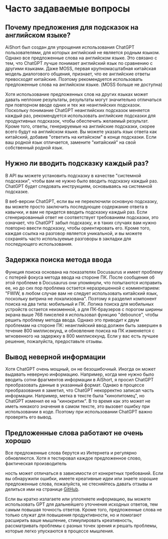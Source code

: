 # Часто задаваемые вопросы

## Почему предложения для подсказок на английском языке?

AiShort был создан для упрощения использования ChatGPT пользователями, для которых английский не является родным языком. Однако все предложенные слова на английском языке. Это связано с тем, что ChatGPT лучше понимает английский язык по сравнению с другими языками. Даже MOSS, первая крупномасштабная китайская модель диалогового общения, признает, что ее английские ответы превосходят китайские. Поэтому рекомендуется использовать предложенные слова на английском языке. (MOSS больше не доступна)

Хотя использование предложенных слов на других языках может давать неплохие результаты, результаты могут значительно отличаться при повторном вводе одних и тех же неанглийских подсказок. Поскольку понимание ChatGPT неанглийских подсказок меняется каждый раз, рекомендуется использовать английские подсказки для продуктивных подсказок, чтобы обеспечить желаемый результат. Кроме того, ответы, генерируемые на английские подсказки, скорее всего будут на английском языке. Вы можете указать язык ответа как китайский, добавив "ответить на китайском" в конце подсказки. Если ваш родной язык отличается, замените "китайский" на свой собственный родной язык.

## Нужно ли вводить подсказку каждый раз?

В API вы можете установить подсказку в качестве "системной подсказки", чтобы вам не нужно было вводить подсказку каждый раз. ChatGPT будет следовать инструкциям, основываясь на системной подсказке.

В веб-версии ChatGPT, если вы не переключили основную подсказку, вы можете просто заключить последующее содержание ответа в кавычки, и вам не придется вводить подсказку каждый раз. Если сгенерированный ответ не соответствует требованиям подсказки, это означает, что ChatGPT забыл подсказку, и в таких случаях вам нужно повторно ввести подсказку, чтобы ориентировать его. Кроме того, каждая ссылка на разговор является уникальной, и вы можете сохранять часто используемые разговоры в закладки для последующего использования.

## Задержка поиска метода ввода

Функция поиска основана на показателях Docusaurus и имеет проблему с потерей фокуса метода ввода на стороне ПК. После сообщения об этой проблеме в Docusaurus они упомянули, что попытаются исправить ее, но до сих пор проблема остается неразрешенной с комментарием: "FWIW, в любом случае вам не следует использовать китайский язык, поскольку витрина не локализована". Поэтому я разделил компонент поиска на два типа: мобильный и ПК. Логика поиска для мобильных устройств остается неизменной, а для ПК-браузеров с порогом ширины экрана выше 768 пикселей я использовал функцию "debounce", чтобы решить проблему метода ввода. Однако это приводит к двум проблемам на стороне ПК: неанглийский ввод должен быть завершен в течение 800 миллисекунд, и обновление поиска на ПК изменяется с мгновенного на задержку в 800 миллисекунд. Если у вас есть лучшее решение, пожалуйста, предоставьте отзывы.

## Вывод неверной информации

Хотя ChatGPT очень мощный, он не безошибочный. Иногда он может выдавать неверную информацию. Например, когда мне нужно было вводить сотни фрагментов информации в AiShort, я просил ChatGPT преобразовать данные в указанный формат. Однако в процессе преобразования я заметил, что ChatGPT некорректно записал часть информации. Например, метка в тексте была "кинопитомец", но ChatGPT изменил ее на "кинокритик". В то время как это может не иметь никакого значения в самом тексте, это вызовет ошибку при использовании в коде. Поэтому при использовании ChatGPT важно проверять его вывод.

## Предложенные слова работают не очень хорошо

Все предложенные слова берутся из Интернета и регулярно обновляются. Хотя я тестировал каждое предложенное слово, фактическая производитель

ность может отличаться в зависимости от конкретных требований. Если вы обнаружили ошибки, имеете креативные идеи или знаете хорошие предложенные слова, пожалуйста, не стесняйтесь давать отзывы и делиться ими на странице [GitHub](https://github.com/rockbenben/ChatGPT-Shortcut/discussions/11).

Если вы кратко излагаете или уплотняете информацию, вы можете использовать GPT для дальнейшего уточнения исходных ответов, тем самым повышая точность ответов. Кроме того, предложенные слова не только служат для повышения продуктивности, но и помогают расширить ваше мышление, стимулировать креативность, рассматривать проблемы с разных точек зрения и решать проблемы, которые легко упускаются в процессе мышления.
